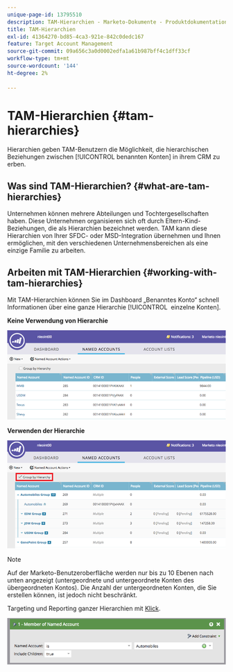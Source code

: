 ```yaml
---
unique-page-id: 13795510
description: TAM-Hierarchien - Marketo-Dokumente - Produktdokumentation
title: TAM-Hierarchien
exl-id: 41364270-bd85-4ca3-921e-842c0dedc167
feature: Target Account Management
source-git-commit: 09a656c3a0d0002edfa1a61b987bff4c1dff33cf
workflow-type: tm+mt
source-wordcount: '144'
ht-degree: 2%

---
```


# TAM-Hierarchien {#tam-hierarchies}

Hierarchien geben TAM-Benutzern die Möglichkeit, die hierarchischen Beziehungen zwischen [!UICONTROL benannten Konten] in ihrem CRM zu erben.

## Was sind TAM-Hierarchien? {#what-are-tam-hierarchies}

Unternehmen können mehrere Abteilungen und Tochtergesellschaften haben. Diese Unternehmen organisieren sich oft durch Eltern-Kind-Beziehungen, die als Hierarchien bezeichnet werden. TAM kann diese Hierarchien von Ihrer SFDC- oder MSD-Integration übernehmen und Ihnen ermöglichen, mit den verschiedenen Unternehmensbereichen als eine einzige Familie zu arbeiten.

## Arbeiten mit TAM-Hierarchien {#working-with-tam-hierarchies}

Mit TAM-Hierarchien können Sie im Dashboard „Benanntes Konto“ schnell Informationen über eine ganze Hierarchie [!UICONTROL &#x200B; einzelne Konten &#x200B;].

**Keine Verwendung von Hierarchie**

![](assets/before.png)

**Verwenden der Hierarchie**

![](assets/after.png)

>[!NOTE]
>
>Auf der Marketo-Benutzeroberfläche werden nur bis zu 10 Ebenen nach unten angezeigt (untergeordnete und untergeordnete Konten des übergeordneten Kontos). Die Anzahl der untergeordneten Konten, die Sie erstellen können, ist jedoch nicht beschränkt.

Targeting und Reporting ganzer Hierarchien mit [&#x200B; Klick](/help/marketo/product-docs/target-account-management/engage/account-filters.md#member-of-named-account).

![](assets/member.png)
